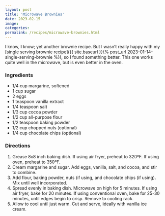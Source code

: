 ```yaml
---
layout: post
title: 'Microwave Brownies'
date: 2023-02-15
image:
categories:
permalink: /recipes/microwave-brownies.html
---
```


I know, I know; yet another brownie recipe. But I wasn’t really happy with my [single serving brownie recipe]({{ site.baseurl }}{% post_url 2023-01-14-single-serving-brownie %}), so I found something better. This one works quite well in the microwave, but is even better in the oven.

### Ingredients

- 1/4 cup margarine, softened
- 1 cup sugar
- 2 eggs
- 1 teaspoon vanilla extract
- 1/4 teaspoon salt
- 1/3 cup cocoa powder
- 1/2 cup all-purpose flour
- 1/2 teaspoon baking powder
- 1/2 cup chopped nuts (optional)
- 1/4 cup chocolate chips (optional)

### Directions

1. Grease 8x8 inch baking dish. If using air fryer, preheat to 320ºF. If using oven, preheat to 350ºF.
2. Cream margarine and sugar. Add eggs, vanilla, salt, and cocoa, and stir to combine.
3. Add flour, baking powder, nuts (if using, and chocolate chips (if using). Mix until well incorporated.
4. Spread evenly in baking dish. Microwave on high for 5 minutes. If using air fryer, bake for 20 minutes. If using conventional oven, bake for 25-30 minutes, until edges begin to crisp. Remove to cooling rack.
5. Allow to cool until just warm. Cut and serve, ideally with vanilla ice cream.
